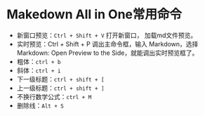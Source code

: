 # Makedown All in One常用命令

* 新窗口预览：`Ctrl + Shift + V` 打开新窗口， 加载md文件预览。
* 实时预览：Ctrl + Shift + P 调出主命令框，输入 Markdown，选择Markdown: Open Preview to the Side，就能调出实时预览框了。
* 粗体：`ctrl + b`
* 斜体：`ctrl + i`
* 下一级标题：`ctrl + shift + [`
* 上一级标题：`ctrl + shift + ]`
* 不换行数学公式：`ctrl + M`
* 删除线：`Alt + S`
